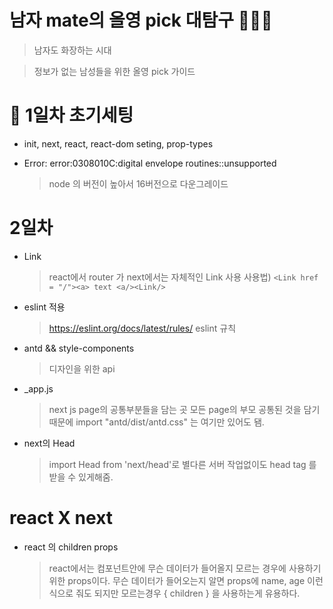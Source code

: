# 남자 mate의 올영 pick 대탐구 💁🏻‍♂️

> 남자도 화장하는 시대

> 정보가 없는 남성들을 위한 올영 pick 가이드

# 👀 1일차 초기세팅

- init, next, react, react-dom seting, prop-types

- Error: error:0308010C:digital envelope routines::unsupported

  > node 의 버전이 높아서 16버전으로 다운그레이드

# 2일차

- Link

  > react에서 router 가 next에서는 자체적인 Link 사용
  > 사용법) `<Link href = "/"><a> text <a/><Link/>`

- eslint 적용

  > https://eslint.org/docs/latest/rules/ eslint 규칙

- antd && style-components

  > 디자인을 위한 api

- \_app.js

  > next js page의 공통부분들을 담는 곳
  > 모든 page의 부모
  > 공통된 것을 담기때문에 import "antd/dist/antd.css" 는 여기만 있어도 됌.

- next의 Head
  > import Head from 'next/head'로 별다른 서버 작업없이도 head tag 를 받을 수 있게해줌.

# react X next

- react 의 children props
  > react에서는 컴포넌트안에 무슨 데이터가 들어올지 모르는 경우에 사용하기위한 props이다.
  > 무슨 데이터가 들어오는지 알면 props에 name, age 이런식으로 줘도 되지만 모르는경우 { children } 을 사용하는게 유용하다.
